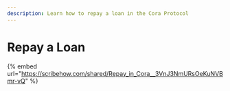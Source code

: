 ```yaml
---
description: Learn how to repay a loan in the Cora Protocol
---
```


# Repay a Loan

{% embed url="https://scribehow.com/shared/Repay_in_Cora__3VnJ3NmURsOeKuNVBmr-vQ" %}
